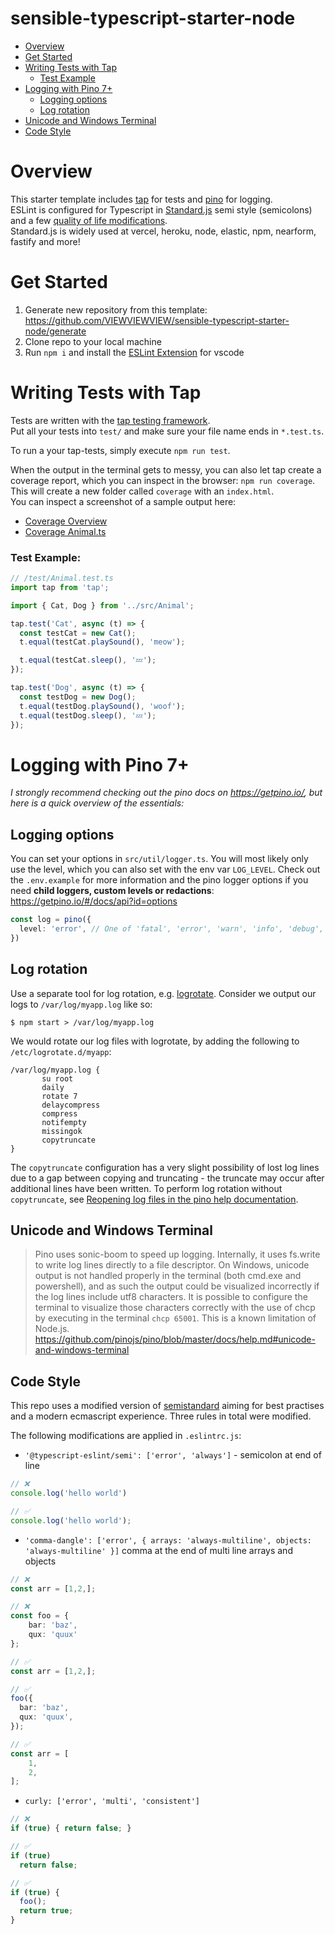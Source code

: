 # sensible-typescript-starter-node 
  - [Overview](#overview)
  - [Get Started](#get-started)
  - [Writing Tests with Tap](#writing-tests-with-tap)
    - [Test Example](#test-example)
  - [Logging with Pino 7+](#logging-with-pino-7)
    - [Logging options](#logging-options) 
    - [Log rotation](#log-rotation) 
  - [Unicode and Windows Terminal](#unicode-and-windows-terminal)
  - [Code Style](#code-style)

# Overview
This starter template includes [tap](https://node-tap.org) for tests and [pino](https://getpino.io) for logging.  
ESLint is configured for Typescript in [Standard.js](https://standardjs.com/) semi style (semicolons) and a few [quality of life modifications](#codestyle).  
Standard.js is widely used at vercel, heroku, node, elastic, npm, nearform, fastify and more!

# Get Started
1. Generate new repository from this template: https://github.com/VIEWVIEWVIEW/sensible-typescript-starter-node/generate
2. Clone repo to your local machine
3. Run ``npm i`` and install the [ESLint Extension](https://marketplace.visualstudio.com/items?itemName=dbaeumer.vscode-eslint) for vscode

# Writing Tests with Tap

Tests are written with the [tap testing framework](https://node-tap.org/).  
Put all your tests into ``test/`` and make sure your file name ends in ``*.test.ts``.

To run a your tap-tests, simply execute ``npm run test``.

When the output in the terminal gets to messy, you can also let tap create a coverage report, which you can inspect in the browser: ``npm run coverage``. This will create a new folder called ``coverage`` with an ``index.html``.  
You can inspect a screenshot of a sample output here:
 - [Coverage Overview](https://raw.githubusercontent.com/VIEWVIEWVIEW/sensible-typescript-starter-node/main/docs/coverage_index.png)
 - [Coverage Animal.ts](https://raw.githubusercontent.com/VIEWVIEWVIEW/sensible-typescript-starter-node/main/docs/coverage_animal.png) 

### Test Example:
```typescript
// /test/Animal.test.ts
import tap from 'tap';

import { Cat, Dog } from '../src/Animal';

tap.test('Cat', async (t) => {
  const testCat = new Cat();
  t.equal(testCat.playSound(), 'meow');

  t.equal(testCat.sleep(), '💤');
});

tap.test('Dog', async (t) => {
  const testDog = new Dog();
  t.equal(testDog.playSound(), 'woof');
  t.equal(testDog.sleep(), '💤');
});
```


# Logging with Pino 7+
*I strongly recommend checking out the pino docs on https://getpino.io/, but here is a quick overview of the essentials:*

## Logging options
You can set your options in ``src/util/logger.ts``. You will most likely only use the level, which you can also set with the env var ``LOG_LEVEL``. Check out the ``.env.example`` for more information and the pino logger options if you need **child loggers, custom levels or redactions**: https://getpino.io/#/docs/api?id=options
```typescript
const log = pino({
  level: 'error', // One of 'fatal', 'error', 'warn', 'info', 'debug', 'trace' or 'silent'.
})
```


## Log rotation
Use a separate tool for log rotation, e.g. [logrotate](https://github.com/logrotate/logrotate).
Consider we output our logs to `/var/log/myapp.log` like so:

```
$ npm start > /var/log/myapp.log
```

We would rotate our log files with logrotate, by adding the following to `/etc/logrotate.d/myapp`:

```
/var/log/myapp.log {
       su root
       daily
       rotate 7
       delaycompress
       compress
       notifempty
       missingok
       copytruncate
}
```

The `copytruncate` configuration has a very slight possibility of lost log lines due
to a gap between copying and truncating - the truncate may occur after additional lines
have been written. To perform log rotation without `copytruncate`, see [Reopening log files in the pino help documentation](https://github.com/pinojs/pino/blob/master/docs/help.md#reopening-log-files).

## Unicode and Windows Terminal
> Pino uses sonic-boom to speed up logging. Internally, it uses fs.write to write log lines directly to a file descriptor. On Windows, unicode output is not handled properly in the terminal (both cmd.exe and powershell), and as such the output could be visualized incorrectly if the log lines include utf8 characters. It is possible to configure the terminal to visualize those characters correctly with the use of chcp by executing in the terminal ``chcp 65001``. This is a known limitation of Node.js.  
> https://github.com/pinojs/pino/blob/master/docs/help.md#unicode-and-windows-terminal


## Code Style
This repo uses a modified version of [semistandard](https://github.com/standard/eslint-config-standard-with-typescript) aiming for best practises and a modern ecmascript experience. Three rules in total were modified.

The following modifications are applied in ``.eslintrc.js``:
  - ``'@typescript-eslint/semi': ['error', 'always']`` - semicolon at end of line
```typescript
// ❌
console.log('hello world') 

// ✅
console.log('hello world'); 
```

  - ``'comma-dangle': ['error', { arrays: 'always-multiline', objects: 'always-multiline' }]`` comma at the end of multi line arrays and objects
```typescript
// ❌
const arr = [1,2,];

// ❌
const foo = {
    bar: 'baz',
    qux: 'quux'
};

// ✅
const arr = [1,2,];

// ✅
foo({
  bar: 'baz',
  qux: 'quux',
});

// ✅
const arr = [
    1,
    2,
];

```
  - ``curly: ['error', 'multi', 'consistent']``
```typescript
// ❌
if (true) { return false; }

// ✅
if (true)
  return false;

// ✅
if (true) {
  foo();
  return true;
}
```
